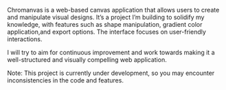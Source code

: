 Chromanvas is a web-based canvas application that allows users to create and manipulate visual designs. It’s a project I’m building to solidify my knowledge, with features such as shape manipulation, gradient color application,and export options. The interface focuses on user-friendly interactions.

I will try to aim for continuous improvement and work towards making it a well-structured and visually compelling web application.

Note: This project is currently under development, so you may encounter inconsistencies in the code and features.
